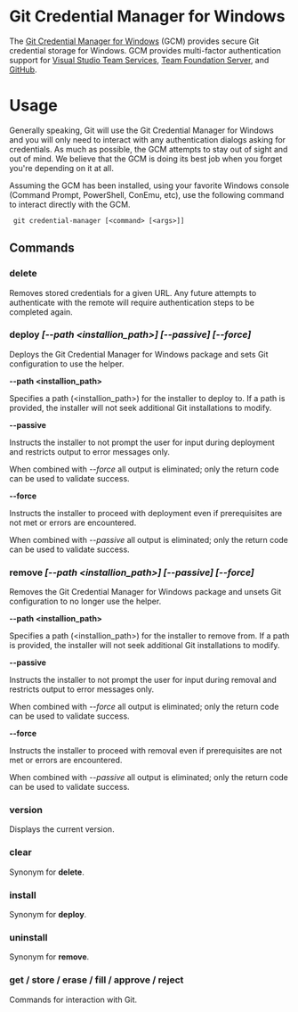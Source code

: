 # Git Credential Manager for Windows

 The [Git Credential Manager for Windows](https://github.com/Microsoft/Git-Credential-Manager-for-Windows) (GCM) provides secure Git credential storage for Windows. GCM provides multi-factor authentication support for [Visual Studio Team Services](https://www.visualstudio.com/), [Team Foundation Server](https://www.visualstudio.com/en-us/products/tfs-overview-vs.aspx), and [GitHub](https://www.github.com).

# Usage

 Generally speaking, Git will use the Git Credential Manager for Windows and you will only need to interact with any authentication dialogs asking for credentials. As much as possible, the GCM attempts to stay out of sight and out of mind. We believe that the GCM is doing its best job when you forget you're depending on it at all.

 Assuming the GCM has been installed, using your favorite Windows console (Command Prompt, PowerShell, ConEmu, etc), use the following command to interact directly with the GCM.

     git credential-manager [<command> [<args>]]

## Commands

### delete

 Removes stored credentials for a given URL. Any future attempts to authenticate with the remote will require authentication steps to be completed again.


### deploy _[--path \<installion_path\>] [--passive] [--force]_

 Deploys the Git Credential Manager for Windows package and sets Git configuration to use the helper.

 **--path \<installion_path\>**

 Specifies a path (\<installion_path\>) for the installer to deploy to. If a path is provided, the installer will not seek additional Git installations to modify.

 **--passive**

 Instructs the installer to not prompt the user for input during deployment and restricts output to error messages only.

 When combined with *--force* all output is eliminated; only the return code can be used to validate success.

 **--force**

 Instructs the installer to proceed with deployment even if prerequisites are not met or errors are encountered.

 When combined with *--passive* all output is eliminated; only the return code can be used to validate success.

### remove _[--path \<installion_path\>] [--passive] [--force]_

 Removes the Git Credential Manager for Windows package and unsets Git configuration to no longer use the helper.

 **--path \<installion_path\>**

 Specifies a path (\<installion_path\>) for the installer to remove from. If a path is provided, the installer will not seek additional Git installations to modify.

 **--passive**

 Instructs the installer to not prompt the user for input during removal and restricts output to error messages only.

 When combined with *--force* all output is eliminated; only the return code can be used to validate success.

 **--force**

 Instructs the installer to proceed with removal even if prerequisites are not met or errors are encountered.

 When combined with *--passive* all output is eliminated; only the return code can be used to validate success.

### version

 Displays the current version.

### clear

 Synonym for **delete**.


### install

 Synonym for **deploy**.


### uninstall

 Synonym for **remove**.
 
 
### get / store / erase / fill / approve / reject
 
 Commands for interaction with Git.
